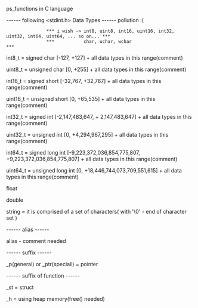 ps_functions in C language


------ following <stdint.h> Data Types  ------ pollution :(
  
                   *** i wish -> int8, uint8, int16, uint16, int32, uint32, int64, uint64, ... so on... *** 
                   ***           char, uchar, wchar                                                     ***

int8_t = signed char [-127, +127] + all data types in this range(comment)

uint8_t = unsigned char [0, +255] + all data types in this range(comment)

int16_t = signed short [-32,767, +32,767] + all data types in this range(comment)

uint16_t = unsigned short [0, +65,535] + all data types in this range(comment)

int32_t = signed int [-2,147,483,647, + 2,147,483,647] + all data types in this range(comment)

uint32_t = unsigned int [0, +4,294,967,295] + all data types in this range(comment)

int64_t = signed long int [-9,223,372,036,854,775,807, +9,223,372,036,854,775,807] + all data types in this range(comment)

uint64_t = unsigned long int [0, +18,446,744,073,709,551,615] + all data types in this range(comment)

float

double

string = it is comprised of a set of characters( with '\0' - end of character set )


------ alias ------

alias - comment needed


------ suffix ------

_p(general) or _ptr(speciall) = pointer


------ suffix of function ------

_st = struct

_h = using heap memory(free() needed)
